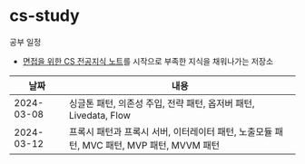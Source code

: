 # cs-study

공부 일정

- [면접을 위한 CS 전공지식 노트](https://m.yes24.com/Goods/Detail/108887922)를 시작으로 부족한 지식을 채워나가는 저장소

| 날짜         | 내용                                                         |
| ---------- | ---------------------------------------------------------- |
| 2024-03-08 | 싱글톤 패턴, 의존성 주입, 전략 패턴, 옵저버 패턴, Livedata, Flow              |
| 2024-03-12 | 프록시 패턴과 프록시 서버, 이터레이터 패턴, 노출모듈 패턴, MVC 패턴, MVP 패턴, MVVM 패턴 |
